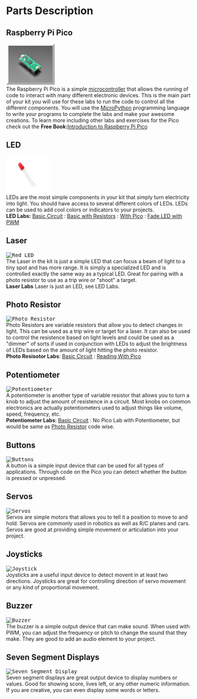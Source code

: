 # Parts Description


## Raspberry Pi Pico

<kbd><img src="http://github.com/javaplus/PicoProjects/raw/main/images/pico.jpg" alt="Raspberry Pi Pico" width="120" height="100" style="border: #ffffff 6px outset;"></img></kbd>  
The Raspberry Pi Pico is a simple [microcontroller](https://www.geeksforgeeks.org/microcontroller-and-its-types) that allows the running of code to interact with many different electronic devices. This is the main part of your kit you will use for these labs to run the code to control all the different components.  You will use the [MicroPython](https://micropython.org/) programming language to write your programs to complete the labs and make your awesome creations. 
To learn more including other labs and exercises for the Pico check out the **Free Book:**[Introduction to Raspberry Pi Pico](https://hackspace.raspberrypi.com/books/micropython-pico/pdf/download)

## LED
<kbd><img src="http://github.com/javaplus/PicoProjects/raw/main/images/redled.webp" alt="Red LED" width="120" height="100" class="mylinky"></img></kbd>  
LEDs are the most simple components in your kit that simply turn electricity into light.  You should have access to several different colors of LEDs.  LEDs can be used to add cool colors or indicators to your projects.  
**LED Labs:** [Basic Circuit](/labs/01_first_circuit.md) : [Basic with Resistors](/labs/02_resistor_intro.md) : [With Pico](/labs/07_blink_led.md) : [Fade LED with PWM](/labs/11_PWM_LED.md)

## Laser
<kbd><img src="http://github.com/javaplus/PicoProjects/raw/main/images/laser-diode.png" alt="Red LED" width="120" height="100"></img></kbd>  
The Laser in the kit is just a simple LED that can focus a beam of light to a tiny spot and has more range.  It is simply a specialized LED and is controlled exactly the same way as a typical LED.  Great for pairing with a photo resistor to use as a trip wire or "shoot" a target.   
**Laser Labs** Laser is just an LED, see LED Labs. 

## Photo Resistor
<kbd><img src="http://github.com/javaplus/PicoProjects/raw/main/images/photeresistor.png" alt="Photo Resistor" width="120" height="100"></img></kbd>   
Photo Resistors are variable resistors that allow you to detect changes in light.  This can be used as a trip wire or target for a laser.  It can also be used to control the resistence based on light levels and could be used as a "dimmer" of sorts if used in conjunction with LEDs to adjust the brightness of LEDs based on the amount of light hitting the photo resistor.  
**Photo Resisotor Labs**: [Basic Circuit](/labs/03_photo_resistor.md) : [Reading With Pico](/labs/14_adc_photoresistor.md)

## Potentiometer
<kbd><img src="http://github.com/javaplus/PicoProjects/raw/main/images/trimpot.png" alt="Potentiometer" width="120" height="100"></img></kbd>  
A potentiometer is another type of variable resistor that allows you to turn a knob to adjust the amount of resistence in a circuit.  Most knobs on common electronics are actually potentiometers used to adjust things like volume, speed, frequency, etc.   
**Potentiometer Labs**: [Basic Circuit](/labs/04_potentiometer.md) : No Pico Lab with Potentiometer, but would be same as [Photo Resistor](/labs/14_adc_photoresistor.md) code wise.

## Buttons
<kbd><img src="http://github.com/javaplus/PicoProjects/raw/main/images/button.jpg" alt="Buttons" width="120" height="100"></img></kbd>  
A button is a simple input device that can be used for all types of applications. Through code on the Pico you can detect whether the button is pressed or unpressed.

## Servos
<kbd><img src="http://github.com/javaplus/PicoProjects/raw/main/images/sg90.png" alt="Servos" width="120" height="100"></img></kbd>   
Servos are simple motors that allows you to tell it a position to move to and hold. Servos are commonly used in robotics as well as R/C planes and cars. Servos are good at providing simple movement or articulation into your project.

## Joysticks
<kbd><img src="https://camo.githubusercontent.com/900edb5945a54ebb2774a1ffae85a3404396f6cf0471a64490d7beae10ff9ec6/68747470733a2f2f6d2e6d656469612d616d617a6f6e2e636f6d2f696d616765732f492f37314b4e68784b624e424c2e5f41435f53583432355f2e6a7067" alt="Joystick" width="100" height="100"></img></kbd>   
Joysticks are a useful input device to detect movent in at least two directions.  Joysticks are great for controlling direction of servo movement or any kind of proportional movement. 

## Buzzer
<kbd><img src="http://github.com/javaplus/PicoProjects/raw/main/images/buzzertop.jpg" alt="Buzzer" width="100" height="100"></img></kbd>  
The buzzer is a simple output device that can make sound.  When used with PWM, you can adjust the frequency or pitch to change the sound that they make.  They are good to add an audio element to your project.  

## Seven Segment Displays
<kbd><img src="http://github.com/javaplus/PicoProjects/raw/main/images/tm1637.jpeg" alt="Seven Segment Display" width="150" height="100"></img></kbd>  
Seven segment displays are great output device to display numbers or values.  Good for showing score, lives left, or any other numeric information.  If you are creative, you can even display some words or letters.




